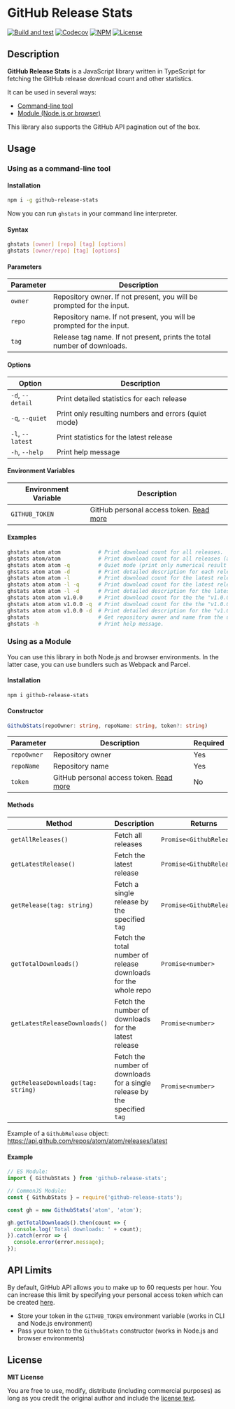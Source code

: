 # GitHub Release Stats

[![Build and test](https://github.com/kefir500/github-release-stats/actions/workflows/build-and-test.yml/badge.svg)](https://github.com/kefir500/github-release-stats/actions/workflows/build-and-test.yml)
[![Codecov](https://codecov.io/gh/kefir500/github-release-stats/branch/master/graph/badge.svg)](https://codecov.io/gh/kefir500/github-release-stats)
[![NPM](https://img.shields.io/npm/v/github-release-stats)](https://www.npmjs.com/package/github-release-stats)
[![License](https://img.shields.io/github/license/kefir500/github-release-stats)](https://github.com/kefir500/github-release-stats/blob/master/LICENSE)

## Description

**GitHub Release Stats** is a JavaScript library written in TypeScript
for fetching the GitHub release download count and other statistics.

It can be used in several ways:

- [Command-line tool](#using-as-a-command-line-tool)
- [Module (Node.js or browser)](#using-as-a-module)

This library also supports the GitHub API pagination out of the box.

## Usage

### Using as a command-line tool

#### Installation

```sh
npm i -g github-release-stats
```

Now you can run `ghstats` in your command line interpreter.

#### Syntax

```sh
ghstats [owner] [repo] [tag] [options]
ghstats [owner/repo] [tag] [options]
```

#### Parameters

| Parameter | Description                                                             |
| --------- | ----------------------------------------------------------------------- |
| `owner`   | Repository owner. If not present, you will be prompted for the input.   |
| `repo`    | Repository name. If not present, you will be prompted for the input.    |
| `tag`     | Release tag name. If not present, prints the total number of downloads. |

#### Options

| Option           | Description
| ---------------- | ---------------------------------------------------- |
| `-d`, `--detail` | Print detailed statistics for each release           |
| `-q`, `--quiet`  | Print only resulting numbers and errors (quiet mode) |
| `-l`, `--latest` | Print statistics for the latest release              |
| `-h`, `--help`   | Print help message                                   |

#### Environment Variables

| Environment Variable | Description                                            |
| -------------------- | ------------------------------------------------------ |
| `GITHUB_TOKEN`       | GitHub personal access token. [Read more](#api-limits) |

#### Examples

```sh
ghstats atom atom            # Print download count for all releases.
ghstats atom/atom            # Print download count for all releases (alt. syntax).
ghstats atom atom -q         # Quiet mode (print only numerical result or errors).
ghstats atom atom -d         # Print detailed description for each release.
ghstats atom atom -l         # Print download count for the latest release.
ghstats atom atom -l -q      # Print download count for the latest release (quiet mode).
ghstats atom atom -l -d      # Print detailed description for the latest release.
ghstats atom atom v1.0.0     # Print download count for the the "v1.0.0" release.
ghstats atom atom v1.0.0 -q  # Print download count for the the "v1.0.0" release (quiet mode).
ghstats atom atom v1.0.0 -d  # Print detailed description for the "v1.0.0" release.
ghstats                      # Get repository owner and name from the user input.
ghstats -h                   # Print help message.
```

### Using as a Module

You can use this library in both Node.js and browser environments.
In the latter case, you can use bundlers such as Webpack and Parcel.

#### Installation

```sh
npm i github-release-stats
```

#### Constructor

```ts
GithubStats(repoOwner: string, repoName: string, token?: string)
```

| Parameter   | Description                                            | Required |
| ----------- | ------------------------------------------------------ | -------- |
| `repoOwner` | Repository owner                                       | Yes      |
| `repoName`  | Repository name                                        | Yes      |
| `token`     | GitHub personal access token. [Read more](#api-limits) | No       |

#### Methods

| Method                             | Description                                                               | Returns                    |
| ---------------------------------- | ------------------------------------------------------------------------- | -------------------------- |
| `getAllReleases()`                 | Fetch all releases                                                        | `Promise<GithubRelease[]>` |
| `getLatestRelease()`               | Fetch the latest release                                                  | `Promise<GithubRelease>`   |
| `getRelease(tag: string)`          | Fetch a single release by the specified `tag`                             | `Promise<GithubRelease>`   |
| `getTotalDownloads()`              | Fetch the total number of release downloads for the whole repo            | `Promise<number>`          |
| `getLatestReleaseDownloads()`      | Fetch the number of downloads for the latest release                      | `Promise<number>`          |
| `getReleaseDownloads(tag: string)` | Fetch the number of downloads for a single release by the specified `tag` | `Promise<number>`          |

Example of a `GithubRelease` object:
https://api.github.com/repos/atom/atom/releases/latest

#### Example

```js
// ES Module:
import { GithubStats } from 'github-release-stats';

// CommonJS Module:
const { GithubStats } = require('github-release-stats');
```

```js
const gh = new GithubStats('atom', 'atom');

gh.getTotalDownloads().then(count => {
  console.log('Total downloads: ' + count);
}).catch(error => {
  console.error(error.message);
});
```

## API Limits

By default, GitHub API allows you to make up to 60 requests per hour.
You can increase this limit by specifying your personal access token
which can be created [here](https://github.com/settings/tokens).

- Store your token in the `GITHUB_TOKEN` environment variable
  (works in CLI and Node.js environment)
- Pass your token to the `GithubStats` constructor
  (works in Node.js and browser environments)

## License

**MIT License**

You are free to use, modify, distribute (including commercial purposes)
as long as you credit the original author and include the
[license text](https://raw.githubusercontent.com/kefir500/github-release-stats/master/LICENSE).
